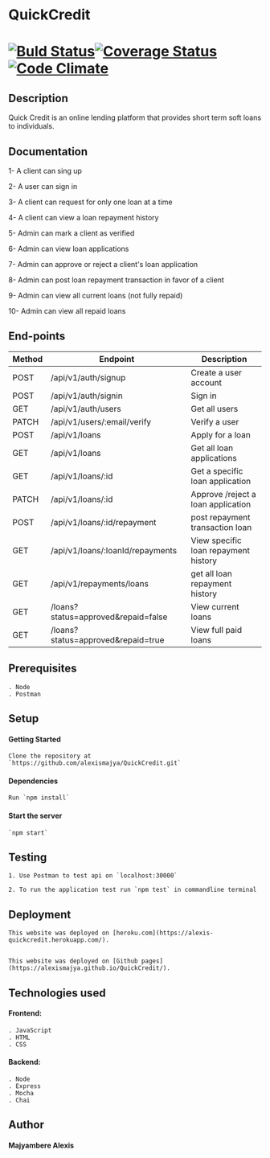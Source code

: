 # QuickCredit

#  [![Buld Status](https://travis-ci.org/alexismajya/QuickCredit.svg?branch=develop)](https://travis-ci.org/alexismajya/QuickCredit)[![Coverage Status](https://coveralls.io/repos/github/alexismajya/QuickCredit/badge.svg?branch=develop)](https://coveralls.io/github/alexismajya/QuickCredit?branch=develop)[![Code Climate](https://codeclimate.com/github/alexismajya/QuickCredit/badges/gpa.svg)](https://codeclimate.com/github/alexismajya/QuickCredit) 

## Description

Quick Credit is an online lending platform that provides short term soft loans to individuals.


## Documentation

1- A client can sing up

2- A user can sign in

3- A client can request for  only one loan at a time

4- A client can view a loan repayment history

5- Admin can mark a client as verified

6- Admin can view loan applications

7- Admin can approve or reject a client's loan application

8- Admin can post loan repayment transaction in favor of a client

9- Admin can view all current loans (not fully repaid)

10- Admin can view all repaid loans

## End-points


| Method         | Endpoint             | Description  |
| ---         |     ---      |          --- |
| POST   | /api/v1/auth/signup     | Create a user account   |
| POST     | /api/v1/auth/signin      | Sign in      |
| GET   | /api/v1/auth/users     | Get all users    |
| PATCH     | /api/v1/users/:email/verify       | Verify a user      |
| POST   | /api/v1/loans     | Apply for a loan   |
| GET     | /api/v1/loans      | Get all loan applications      |
| GET   | /api/v1/loans/:id     | Get a specific loan  application   |
| PATCH     | /api/v1/loans/:id       | Approve /reject a loan application      |
| POST   | /api/v1/loans/:id/repayment     | post repayment transaction loan   |
| GET     | /api/v1/loans/:loanId/repayments       | View specific loan repayment history     |
| GET     | /api/v1/repayments/loans      | get all loan repayment history     |
| GET   | /loans?status=approved&repaid=false      | View current loans   |
| GET     | /loans?status=approved&repaid=true       | View full paid loans      |


## Prerequisites

	. Node
	. Postman


## Setup

#### Getting Started
	
	Clone the repository at `https://github.com/alexismajya/QuickCredit.git`


#### Dependencies

	Run `npm install`

#### Start the server

	`npm start`


## Testing

	1. Use Postman to test api on `localhost:30000`

	2. To run the application test run `npm test` in commandline terminal


## Deployment

	This website was deployed on [heroku.com](https://alexis-quickcredit.herokuapp.com/).


	This website was deployed on [Github pages](https://alexismajya.github.io/QuickCredit/).



## Technologies used

#### Frontend:

	. JavaScript
	. HTML
	. CSS

#### Backend:

	. Node
	. Express
	. Mocha
	. Chai

## Author

#### Majyambere Alexis
